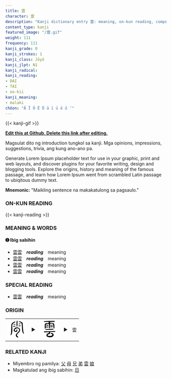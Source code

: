 ```yaml
---
title: 雲
character: 雲
description: "Kanji dictionary entry 雲: meaning, on-kun reading, compounds, origin, related kanji"
content_type: kanji
featured_image: "/雲.gif"
weight: 111
frequency: 111
kanji_grade: 0
kanji_strokes: 1
kanji_class: Jōyō
kanji_jlpt: N1
kanji_radical: 
kanji_reading: 
- DAI
- TAI
- oo-kii
kanji_meaning:
- malaki
chōon: "Ā Ī Ū Ē Ō ā ī ū ē ō ’"
---
```

[//]: # (Don't edit the line below. Kanji animated GIF code is automatically generated.)
{{< kanji-gif >}}

[//]: # (Edit below this line.)

**[Edit this at Github. Delete this link after editing.](https://github.com/tim0g/tim/tree/main/content/kanji/雲/index.md)**

Magsulat dito ng introduction tungkol sa kanji. Mga opinions, impressions, suggestions, trivia, ang kung ano-ano pa.

Generate Lorem Ipsum placeholder text for use in your graphic, print and web layouts, and discover plugins for your favorite writing, design and blogging tools. Explore the origins, history and meaning of the famous passage, and learn how Lorem Ipsum went from scrambled Latin passage to ubiqitous dummy text.
 
**Mnemonic:** "Maikling sentence na makakatulong sa pagsaulo."

### ON-KUN READING

[//]: # (Don't edit the line below. ON-KUN READING code is automatically generated.)
{{< kanji-reading >}}

### MEANING & WORDS

#### ➊ **Ibig sabihin**
  - [雲](../雲)[雲](../雲)　***reading***　meaning
  - [雲](../雲)[雲](../雲)　***reading***　meaning
  - [雲](../雲)[雲](../雲)　***reading***　meaning
  - [雲](../雲)[雲](../雲)　***reading***　meaning

### SPECIAL READING
  - [雲](../雲)[雲](../雲)　***reading***　meaning

### ORIGIN

<table class="kanji-table"><tr><td>
<img src="60px-雲-bigseal.svg.png">
</td><td>▶</td><td>
<img src="60px-雲-seal.svg.png">
</td><td>▶</td>
<td class="kanji-origin">雲</td>
</tr></table>

### RELATED KANJI
- Miyembro ng pamilya: [父](../父) [母](../母) [兄](../兄) [弟](../弟) [雲](../雲) [娘](../娘)
- Magkatulad ang ibig sabihin: [日](../日)

